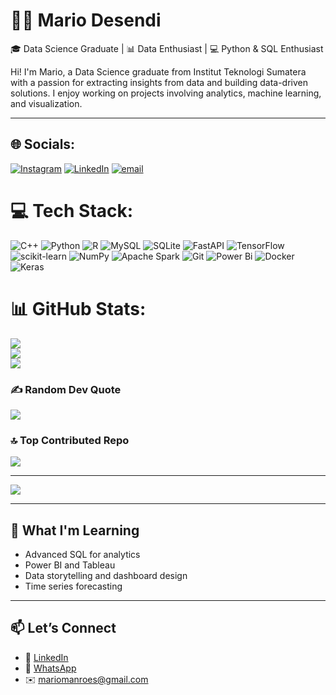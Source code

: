 
# 🧑‍💻 Mario Desendi
🎓 Data Science Graduate | 📊 Data Enthusiast | 💻 Python & SQL Enthusiast

Hi! I'm Mario, a Data Science graduate from Institut Teknologi Sumatera with a passion for extracting insights from data and building data-driven solutions. I enjoy working on projects involving analytics, machine learning, and visualization.

---

## 🌐 Socials:
[![Instagram](https://img.shields.io/badge/Instagram-%23E4405F.svg?logo=Instagram&logoColor=white)](https://instagram.com/@mariomanroes) [![LinkedIn](https://img.shields.io/badge/LinkedIn-%230077B5.svg?logo=linkedin&logoColor=white)](https://linkedin.com/in/mario-desendi) [![email](https://img.shields.io/badge/Email-D14836?logo=gmail&logoColor=white)](mailto:mariomanroes@gmail.com) 

# 💻 Tech Stack:
![C++](https://img.shields.io/badge/c++-%2300599C.svg?style=for-the-badge&logo=c%2B%2B&logoColor=white) ![Python](https://img.shields.io/badge/python-3670A0?style=for-the-badge&logo=python&logoColor=ffdd54) ![R](https://img.shields.io/badge/r-%23276DC3.svg?style=for-the-badge&logo=r&logoColor=white) ![MySQL](https://img.shields.io/badge/mysql-4479A1.svg?style=for-the-badge&logo=mysql&logoColor=white) ![SQLite](https://img.shields.io/badge/sqlite-%2307405e.svg?style=for-the-badge&logo=sqlite&logoColor=white) ![FastAPI](https://img.shields.io/badge/FastAPI-005571?style=for-the-badge&logo=fastapi) ![TensorFlow](https://img.shields.io/badge/TensorFlow-%23FF6F00.svg?style=for-the-badge&logo=TensorFlow&logoColor=white) ![scikit-learn](https://img.shields.io/badge/scikit--learn-%23F7931E.svg?style=for-the-badge&logo=scikit-learn&logoColor=white) ![NumPy](https://img.shields.io/badge/numpy-%23013243.svg?style=for-the-badge&logo=numpy&logoColor=white) ![Apache Spark](https://img.shields.io/badge/Apache%20Spark-FDEE21?style=for-the-badge&logo=apachespark&logoColor=black) ![Git](https://img.shields.io/badge/git-%23F05033.svg?style=for-the-badge&logo=git&logoColor=white) ![Power Bi](https://img.shields.io/badge/power_bi-F2C811?style=for-the-badge&logo=powerbi&logoColor=black) ![Docker](https://img.shields.io/badge/docker-%230db7ed.svg?style=for-the-badge&logo=docker&logoColor=white) ![Keras](https://img.shields.io/badge/Keras-%23D00000.svg?style=for-the-badge&logo=Keras&logoColor=white)
# 📊 GitHub Stats:
![](https://github-readme-stats.vercel.app/api?username=mariomanroe&theme=neon&hide_border=false&include_all_commits=false&count_private=false)<br/>
![](https://nirzak-streak-stats.vercel.app/?user=mariomanroe&theme=neon&hide_border=false)<br/>
![](https://github-readme-stats.vercel.app/api/top-langs/?username=mariomanroe&theme=neon&hide_border=false&include_all_commits=false&count_private=false&layout=compact)

### ✍️ Random Dev Quote
![](https://quotes-github-readme.vercel.app/api?type=horizontal&theme=radical)

### 🔝 Top Contributed Repo
![](https://github-contributor-stats.vercel.app/api?username=mariomanroe&limit=5&theme=dark&combine_all_yearly_contributions=true)

---
[![](https://visitcount.itsvg.in/api?id=mariomanroe&icon=0&color=0)](https://visitcount.itsvg.in)

<!-- Proudly created with GPRM ( https://gprm.itsvg.in ) -->

---

## 🧠 What I'm Learning
- Advanced SQL for analytics  
- Power BI and Tableau  
- Data storytelling and dashboard design  
- Time series forecasting

---

## 📫 Let’s Connect
- 🔗 [LinkedIn](https://www.linkedin.com/in/mario-desendi/)  
- 💬 [WhatsApp](https://wa.me/6289686783798)  
- ✉️ mariomanroes@gmail.com
